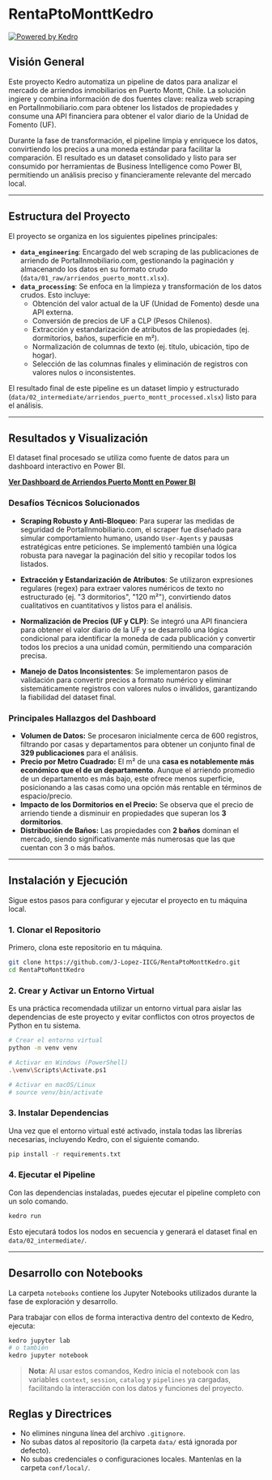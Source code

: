 # RentaPtoMonttKedro

[![Powered by Kedro](https://img.shields.io/badge/powered_by-kedro-ffc900?logo=kedro)](https://kedro.org)

## Visión General

Este proyecto Kedro automatiza un pipeline de datos para analizar el mercado de arriendos inmobiliarios en Puerto Montt, Chile. La solución ingiere y combina información de dos fuentes clave: realiza web scraping en PortalInmobiliario.com para obtener los listados de propiedades y consume una API financiera para obtener el valor diario de la Unidad de Fomento (UF).

Durante la fase de transformación, el pipeline limpia y enriquece los datos, convirtiendo los precios a una moneda estándar para facilitar la comparación. El resultado es un dataset consolidado y listo para ser consumido por herramientas de Business Intelligence como Power BI, permitiendo un análisis preciso y financieramente relevante del mercado local.

---

## Estructura del Proyecto

El proyecto se organiza en los siguientes pipelines principales:

* **`data_engineering`**: Encargado del web scraping de las publicaciones de arriendo de PortalInmobiliario.com, gestionando la paginación y almacenando los datos en su formato crudo (`data/01_raw/arriendos_puerto_montt.xlsx`).
* **`data_processing`**: Se enfoca en la limpieza y transformación de los datos crudos. Esto incluye:
    * Obtención del valor actual de la UF (Unidad de Fomento) desde una API externa.
    * Conversión de precios de UF a CLP (Pesos Chilenos).
    * Extracción y estandarización de atributos de las propiedades (ej. dormitorios, baños, superficie en m²).
    * Normalización de columnas de texto (ej. título, ubicación, tipo de hogar).
    * Selección de las columnas finales y eliminación de registros con valores nulos o inconsistentes.

El resultado final de este pipeline es un dataset limpio y estructurado (`data/02_intermediate/arriendos_puerto_montt_processed.xlsx`) listo para el análisis.

---

## Resultados y Visualización

El dataset final procesado se utiliza como fuente de datos para un dashboard interactivo en Power BI.

[**Ver Dashboard de Arriendos Puerto Montt en Power BI**](https://app.powerbi.com/view?r=eyJrIjoiYWNmMDJkYWMtNzQzYy00Y2Y1LWIwY2QtYmVkYTVhODYzMWZkIiwidCI6ImRmNGI2MzcyLWEwM2EtNDZmMC05YmY1LTdmOGQzNzhhMzMzNCIsImMiOjR9)

### Desafíos Técnicos Solucionados

* **Scraping Robusto y Anti-Bloqueo**: Para superar las medidas de seguridad de PortalInmobiliario.com, el scraper fue diseñado para simular comportamiento humano, usando `User-Agents` y pausas estratégicas entre peticiones. Se implementó también una lógica robusta para navegar la paginación del sitio y recopilar todos los listados.

* **Extracción y Estandarización de Atributos**: Se utilizaron expresiones regulares (regex) para extraer valores numéricos de texto no estructurado (ej. "3 dormitorios", "120 m²"), convirtiendo datos cualitativos en cuantitativos y listos para el análisis.

* **Normalización de Precios (UF y CLP)**: Se integró una API financiera para obtener el valor diario de la UF y se desarrolló una lógica condicional para identificar la moneda de cada publicación y convertir todos los precios a una unidad común, permitiendo una comparación precisa.

* **Manejo de Datos Inconsistentes**: Se implementaron pasos de validación para convertir precios a formato numérico y eliminar sistemáticamente registros con valores nulos o inválidos, garantizando la fiabilidad del dataset final.

### Principales Hallazgos del Dashboard

* **Volumen de Datos:** Se procesaron inicialmente cerca de 600 registros, filtrando por casas y departamentos para obtener un conjunto final de **329 publicaciones** para el análisis.
* **Precio por Metro Cuadrado:** El m² de una **casa es notablemente más económico que el de un departamento**. Aunque el arriendo promedio de un departamento es más bajo, este ofrece menos superficie, posicionando a las casas como una opción más rentable en términos de espacio/precio.
* **Impacto de los Dormitorios en el Precio:** Se observa que el precio de arriendo tiende a disminuir en propiedades que superan los **3 dormitorios**.
* **Distribución de Baños:** Las propiedades con **2 baños** dominan el mercado, siendo significativamente más numerosas que las que cuentan con 3 o más baños.

---

## Instalación y Ejecución

Sigue estos pasos para configurar y ejecutar el proyecto en tu máquina local.

### 1. Clonar el Repositorio

Primero, clona este repositorio en tu máquina.

```bash
git clone https://github.com/J-Lopez-IICG/RentaPtoMonttKedro.git
cd RentaPtoMonttKedro
```

### 2. Crear y Activar un Entorno Virtual

Es una práctica recomendada utilizar un entorno virtual para aislar las dependencias de este proyecto y evitar conflictos con otros proyectos de Python en tu sistema.

```bash
# Crear el entorno virtual
python -m venv venv

# Activar en Windows (PowerShell)
.\venv\Scripts\Activate.ps1

# Activar en macOS/Linux
# source venv/bin/activate
```

### 3. Instalar Dependencias

Una vez que el entorno virtual esté activado, instala todas las librerías necesarias, incluyendo Kedro, con el siguiente comando.

```bash
pip install -r requirements.txt
```

### 4. Ejecutar el Pipeline

Con las dependencias instaladas, puedes ejecutar el pipeline completo con un solo comando.

```bash
kedro run
```

Esto ejecutará todos los nodos en secuencia y generará el dataset final en `data/02_intermediate/`.

---

## Desarrollo con Notebooks

La carpeta `notebooks` contiene los Jupyter Notebooks utilizados durante la fase de exploración y desarrollo.

Para trabajar con ellos de forma interactiva dentro del contexto de Kedro, ejecuta:

```bash
kedro jupyter lab
# o también
kedro jupyter notebook
```

> **Nota**: Al usar estos comandos, Kedro inicia el notebook con las variables `context`, `session`, `catalog` y `pipelines` ya cargadas, facilitando la interacción con los datos y funciones del proyecto.

## Reglas y Directrices

*   No elimines ninguna línea del archivo `.gitignore`.
*   No subas datos al repositorio (la carpeta `data/` está ignorada por defecto).
*   No subas credenciales o configuraciones locales. Mantenlas en la carpeta `conf/local/`.

